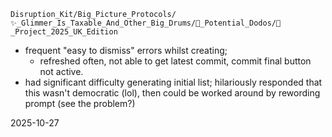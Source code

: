 `Disruption_Kit/Big_Picture_Protocols/✨_Glimmer_Is_Taxable_And_Other_Big_Drums/🦤_Potential_Dodos/🍌_Project_2025_UK_Edition`

- frequent "easy to dismiss" errors whilst creating; 
  - refreshed often, not able to get latest commit, commit final button not active.
- had significant difficulty generating initial list; hilariously responded that this wasn't democratic (lol), then could be worked around by rewording prompt (see the problem?)  

2025-10-27  
